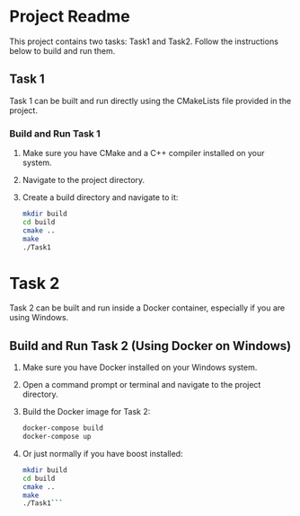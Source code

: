 # Project Readme

This project contains two tasks: Task1 and Task2. Follow the instructions below to build and run them.

## Task 1

Task 1 can be built and run directly using the CMakeLists file provided in the project.

### Build and Run Task 1

1. Make sure you have CMake and a C++ compiler installed on your system.
2. Navigate to the project directory.
3. Create a build directory and navigate to it:

   ```bash
   mkdir build
   cd build
   cmake ..
   make
   ./Task1

# Task 2

Task 2 can be built and run inside a Docker container, especially if you are using Windows.

## Build and Run Task 2 (Using Docker on Windows)

1. Make sure you have Docker installed on your Windows system.

2. Open a command prompt or terminal and navigate to the project directory.

3. Build the Docker image for Task 2:

   ```bash
   docker-compose build
   docker-compose up

4. Or just normally if you have boost installed:
     ```bash
   mkdir build
   cd build
   cmake ..
   make
   ./Task1```
   
